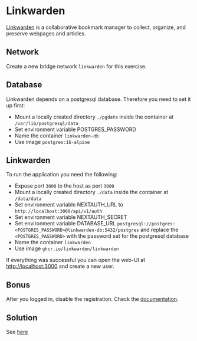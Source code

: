 # Linkwarden

[Linkwarden](https://linkwarden.app/) is a collaborative bookmark manager to collect, organize, and preserve webpages and articles. 

## Network

Create a new bridge network `linkwarden` for this exercise.

## Database

Linkwarden depends on a postgresql database. Therefore you need to set it up first:

- Mount a locally created directory `./pgdata` inside the container at `/var/lib/postgresql/data`
- Set environment variable POSTGRES_PASSWORD
- Name the container `linkwarden-db`
- Use image `postgres:16-alpine`

## Linkwarden

To run the application you need the following:

- Expose port `3000` to the host as port `3000`
- Mount a locally created directory `./data` inside the container at `/data/data`
- Set environment variable NEXTAUTH_URL to `http://localhost:3000/api/v1/auth`
- Set environment variable NEXTAUTH_SECRET
- Set environment variable DATABASE_URL `postgresql://postgres:<POSTGRES_PASSWORD>@linkwarden-db:5432/postgres` and replace the `<POSTGRES_PASSWORD>` with the password set for the postgresql database 
- Name the container `linkwarden`
- Use image `ghcr.io/linkwarden/linkwarden`


If everything was successful you can open the web-UI at [http://localhost:3000](http://localhost:3000) and create a new user.


## Bonus

After you logged in, disable the registration. Check the [documentation](https://docs.linkwarden.app).

## Solution

See [here](./solution.md)

